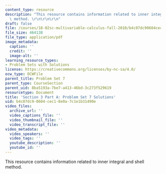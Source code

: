 ```yaml
---
content_type: resource
description: "This resource contains information related to inner integral and shell\
  \ method. \r\n\r\n\r\n"
draft: false
file: /courses/18-02sc-multivariable-calculus-fall-2010/b4c07dc90604cec18e0a7c1e1b31490e_MIT18_02SC_pset7sol.pdf
file_size: 464138
file_type: application/pdf
image_metadata:
  caption: ''
  credit: ''
  image-alt: ''
learning_resource_types:
- Problem Sets with Solutions
license: https://creativecommons.org/licenses/by-nc-sa/4.0/
ocw_type: OCWFile
parent_title: Problem Set 7
parent_type: CourseSection
parent_uid: 8ba5193a-7be7-a413-46bd-3c273f529619
resourcetype: Document
title: 'Section 3 Part A: Problem Set 7 Solutions'
uid: b4c07dc9-0604-cec1-8e0a-7c1e1b31490e
video_files:
  archive_url: ''
  video_captions_file: ''
  video_thumbnail_file: ''
  video_transcript_file: ''
video_metadata:
  video_speakers: ''
  video_tags: ''
  youtube_description: ''
  youtube_id: ''
---
```

This resource contains information related to inner integral and shell method.
